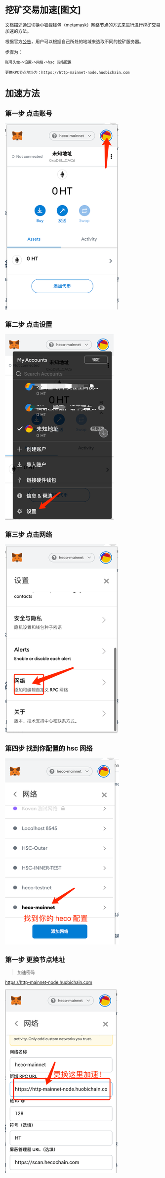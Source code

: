 # 挖矿交易加速[图文]
文档描述通过切换小狐狸钱包（metamask）网络节点的方式来进行进行挖矿交易加速的方法。

根据官方[公告](https://docs.hscchain.com/#/Announcement?id=关于-rpc-服务器的更新)，用户可以根据自己所处的地域来选取不同的挖矿服务器。

步骤为：

```
账号头像->设置->网络->hsc 网络配置

更换RPC节点地址为：https://http-mainnet-node.huobichain.com
```

# 加速方法

## 第一步 点击账号

![](../images/switchrpc/s0.png)

## 第二步 点击设置

![](../images/switchrpc/s1.png)


## 第三步 点击网络

![](../images/switchrpc/s2.png)

## 第四步 找到你配置的 hsc 网络

![](../images/switchrpc/s3.png)

## 第一步 更换节点地址

> 加速密码

https://http-mainnet-node.huobichain.com

![](../images/switchrpc/s4.png)